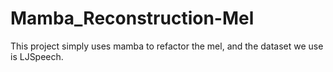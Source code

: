 # Mamba_Reconstruction-Mel
This project simply uses mamba to refactor the mel, and the dataset we use is LJSpeech.
